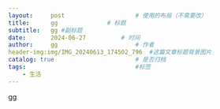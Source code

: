 ```yaml
---
layout:     post   				    # 使用的布局（不需要改）
title:      gg				# 标题 
subtitle:   gg #副标题
date:       2024-06-27			# 时间
author:     gg						# 作者
header-img:img/IMG_20240613_174502_796 	#这篇文章标题背景图片
catalog: true 						# 是否归档
tags:								#标签
    - 生活
---
```


gg

